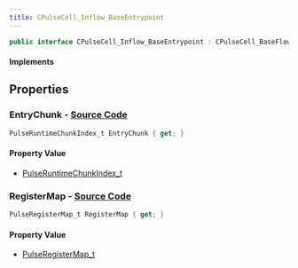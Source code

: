```yaml
---
title: CPulseCell_Inflow_BaseEntrypoint
---
```


```csharp
public interface CPulseCell_Inflow_BaseEntrypoint : CPulseCell_BaseFlow, CPulseCell_Base, ISchemaClass<CPulseCell_Base>, ISchemaClass<CPulseCell_BaseFlow>, ISchemaClass<CPulseCell_Inflow_BaseEntrypoint>, ISchemaField, ISchemaClass, INativeHandle
```

#### Implements

## Properties

### **EntryChunk** - [Source Code](https://github.com/swiftly-solution/swiftlys2/blob/main/managed/src/SwiftlyS2.Generated/Schemas/Interfaces/CPulseCell_Inflow_BaseEntrypoint.cs#L16)

```csharp
PulseRuntimeChunkIndex_t EntryChunk { get; }
```

#### Property Value

- [PulseRuntimeChunkIndex_t](/docs/api/shared/schemadefinitions/pulseruntimechunkindex_t)

### **RegisterMap** - [Source Code](https://github.com/swiftly-solution/swiftlys2/blob/main/managed/src/SwiftlyS2.Generated/Schemas/Interfaces/CPulseCell_Inflow_BaseEntrypoint.cs#L18)

```csharp
PulseRegisterMap_t RegisterMap { get; }
```

#### Property Value

- [PulseRegisterMap_t](/docs/api/shared/schemadefinitions/pulseregistermap_t)

